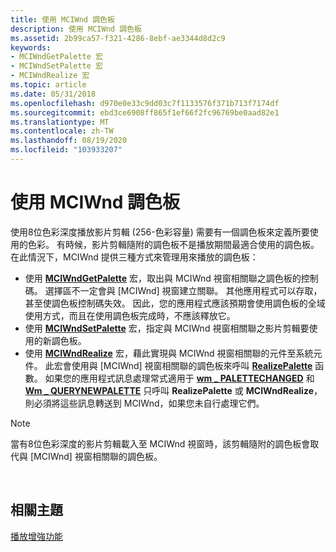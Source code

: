 ```yaml
---
title: 使用 MCIWnd 調色板
description: 使用 MCIWnd 調色板
ms.assetid: 2b99ca57-f321-4286-8ebf-ae3344d8d2c9
keywords:
- MCIWndGetPalette 宏
- MCIWndSetPalette 宏
- MCIWndRealize 宏
ms.topic: article
ms.date: 05/31/2018
ms.openlocfilehash: d970e0e33c9dd03c7f1133576f371b713f7174df
ms.sourcegitcommit: ebd3ce6908ff865f1ef66f2fc96769be0aad82e1
ms.translationtype: MT
ms.contentlocale: zh-TW
ms.lasthandoff: 08/19/2020
ms.locfileid: "103933207"
---
```

# <a name="using-mciwnd-palettes"></a>使用 MCIWnd 調色板

使用8位色彩深度播放影片剪輯 (256-色彩容量) 需要有一個調色板來定義所要使用的色彩。 有時候，影片剪輯隨附的調色板不是播放期間最適合使用的調色板。 在此情況下，MCIWnd 提供三種方式來管理用來播放的調色板：

-   使用 [**MCIWndGetPalette**](/windows/desktop/api/Vfw/nf-vfw-mciwndgetpalette) 宏，取出與 MCIWnd 視窗相關聯之調色板的控制碼。 選擇區不一定會與 [MCIWnd] 視窗建立關聯。 其他應用程式可以存取，甚至使調色板控制碼失效。 因此，您的應用程式應該預期會使用調色板的全域使用方式，而且在使用調色板完成時，不應該釋放它。
-   使用 [**MCIWndSetPalette**](/windows/desktop/api/Vfw/nf-vfw-mciwndsetpalette) 宏，指定與 MCIWnd 視窗相關聯之影片剪輯要使用的新調色板。
-   使用 [**MCIWndRealize**](/windows/desktop/api/Vfw/nf-vfw-mciwndrealize) 宏，藉此實現與 MCIWnd 視窗相關聯的元件至系統元件。 此宏會使用與 [MCIWnd] 視窗相關聯的調色板來呼叫 [**RealizePalette**](/windows/desktop/api/wingdi/nf-wingdi-realizepalette) 函數。 如果您的應用程式訊息處理常式適用于 [**wm \_ PALETTECHANGED**](/windows/desktop/gdi/wm-palettechanged) 和 [**Wm \_ QUERYNEWPALETTE**](/windows/desktop/gdi/wm-querynewpalette) 只呼叫 **RealizePalette** 或 **MCIWndRealize**，則必須將這些訊息轉送到 MCIWnd，如果您未自行處理它們。

> [!Note]  
> 當有8位色彩深度的影片剪輯載入至 MCIWnd 視窗時，該剪輯隨附的調色板會取代與 [MCIWnd] 視窗相關聯的調色板。

 

## <a name="related-topics"></a>相關主題

<dl> <dt>

[播放增強功能](playback-enhancements.md)
</dt> </dl>

 

 